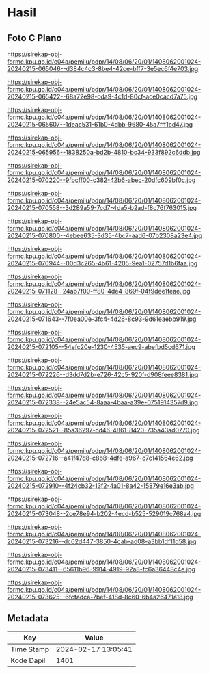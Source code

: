 # Hasil

## Foto C Plano

https://sirekap-obj-formc.kpu.go.id/c04a/pemilu/pdpr/14/08/06/20/01/1408062001024-20240215-065046--d384c4c3-8be4-42ce-bff7-3e5ec6f4e703.jpg

https://sirekap-obj-formc.kpu.go.id/c04a/pemilu/pdpr/14/08/06/20/01/1408062001024-20240215-065422--68a72e98-cda9-4c1d-80cf-ace0cacd7a75.jpg

https://sirekap-obj-formc.kpu.go.id/c04a/pemilu/pdpr/14/08/06/20/01/1408062001024-20240215-065607--1deac531-61b0-4dbb-9680-45a7fff1cd47.jpg

https://sirekap-obj-formc.kpu.go.id/c04a/pemilu/pdpr/14/08/06/20/01/1408062001024-20240215-065956--1838250a-bd2b-4810-bc34-933f892c6ddb.jpg

https://sirekap-obj-formc.kpu.go.id/c04a/pemilu/pdpr/14/08/06/20/01/1408062001024-20240215-070220--9fbcff00-c382-42b6-abec-20dfc609bf0c.jpg

https://sirekap-obj-formc.kpu.go.id/c04a/pemilu/pdpr/14/08/06/20/01/1408062001024-20240215-070558--3d289a59-7cd7-4da5-b2ad-f8c76f763015.jpg

https://sirekap-obj-formc.kpu.go.id/c04a/pemilu/pdpr/14/08/06/20/01/1408062001024-20240215-070800--4ebee635-3d35-4bc7-aad6-07b2308a23e4.jpg

https://sirekap-obj-formc.kpu.go.id/c04a/pemilu/pdpr/14/08/06/20/01/1408062001024-20240215-070944--00d3c265-4b61-4205-9ea1-02757d1b6faa.jpg

https://sirekap-obj-formc.kpu.go.id/c04a/pemilu/pdpr/14/08/06/20/01/1408062001024-20240215-071128--24ab7f00-ff80-4de4-869f-04f9dee1feae.jpg

https://sirekap-obj-formc.kpu.go.id/c04a/pemilu/pdpr/14/08/06/20/01/1408062001024-20240215-071643--7f0ea00e-3fc4-4d26-8c93-9d61eaebb919.jpg

https://sirekap-obj-formc.kpu.go.id/c04a/pemilu/pdpr/14/08/06/20/01/1408062001024-20240215-072105--54efc20e-1230-4535-aec9-abefbd5cd671.jpg

https://sirekap-obj-formc.kpu.go.id/c04a/pemilu/pdpr/14/08/06/20/01/1408062001024-20240215-072226--d3dd7d2b-e726-42c5-920f-d908feee8381.jpg

https://sirekap-obj-formc.kpu.go.id/c04a/pemilu/pdpr/14/08/06/20/01/1408062001024-20240215-072338--24e5ac54-8aaa-4baa-a39e-0751914357d9.jpg

https://sirekap-obj-formc.kpu.go.id/c04a/pemilu/pdpr/14/08/06/20/01/1408062001024-20240215-072521--85a36297-cd46-4861-8420-735a43ad0770.jpg

https://sirekap-obj-formc.kpu.go.id/c04a/pemilu/pdpr/14/08/06/20/01/1408062001024-20240215-072716--a41f47d8-c8b8-4dfe-a967-c7c141564e62.jpg

https://sirekap-obj-formc.kpu.go.id/c04a/pemilu/pdpr/14/08/06/20/01/1408062001024-20240215-072910--4f24cb32-13f2-4a01-8a42-15879e16e3ab.jpg

https://sirekap-obj-formc.kpu.go.id/c04a/pemilu/pdpr/14/08/06/20/01/1408062001024-20240215-073048--2ce78e94-b202-4ecd-b525-529019c768a4.jpg

https://sirekap-obj-formc.kpu.go.id/c04a/pemilu/pdpr/14/08/06/20/01/1408062001024-20240215-073216--dc62d447-3850-4cab-ad08-a3bb1df11d58.jpg

https://sirekap-obj-formc.kpu.go.id/c04a/pemilu/pdpr/14/08/06/20/01/1408062001024-20240215-073411--65611b96-9914-4919-92a8-fc6a36448c4e.jpg

https://sirekap-obj-formc.kpu.go.id/c04a/pemilu/pdpr/14/08/06/20/01/1408062001024-20240215-073625--6fcfadca-7bef-418d-8c60-6b4a26471a18.jpg


## Metadata

| Key        | Value               |
| ---------- | ------------------- |
| Time Stamp | 2024-02-17 13:05:41 |
| Kode Dapil | 1401                |



